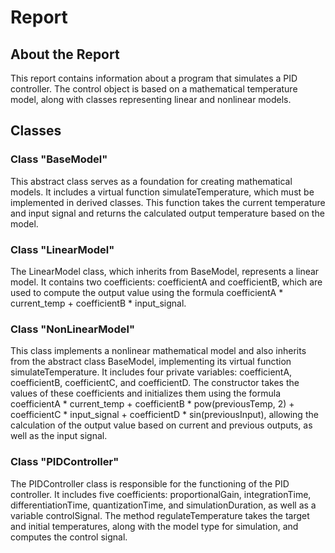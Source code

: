 # Report

## About the Report
This report contains information about a program that simulates a PID controller. The control object is based on a mathematical temperature model, along with classes representing linear and nonlinear models.

## Classes

### Class "BaseModel"
This abstract class serves as a foundation for creating mathematical models. It includes a virtual function simulateTemperature, which must be implemented in derived classes. This function takes the current temperature and input signal and returns the calculated output temperature based on the model.

### Class "LinearModel"

The LinearModel class, which inherits from BaseModel, represents a linear model. It contains two coefficients: coefficientA and coefficientB, which are used to compute the output value using the formula coefficientA * current_temp + coefficientB * input_signal.

### Class "NonLinearModel"

This class implements a nonlinear mathematical model and also inherits from the abstract class BaseModel, implementing its virtual function simulateTemperature. It includes four private variables: coefficientA, coefficientB, coefficientC, and coefficientD. The constructor takes the values of these coefficients and initializes them using the formula coefficientA * current_temp + coefficientB * pow(previousTemp, 2) + coefficientC * input_signal + coefficientD * sin(previousInput), allowing the calculation of the output value based on current and previous outputs, as well as the input signal.

### Class "PIDController"

The PIDController class is responsible for the functioning of the PID controller. It includes five coefficients: proportionalGain, integrationTime, differentiationTime, quantizationTime, and simulationDuration, as well as a variable controlSignal. The method regulateTemperature takes the target and initial temperatures, along with the model type for simulation, and computes the control signal.